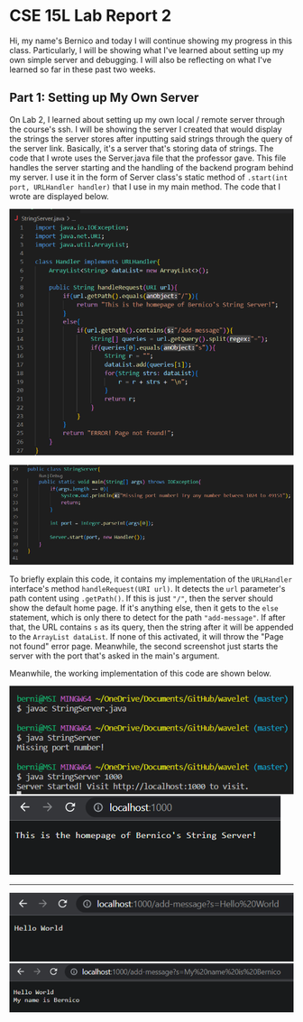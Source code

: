 # CSE 15L Lab Report 2

Hi, my name's Bernico and today I will continue showing my progress in this class. Particularly, I will be showing what I've learned about setting up my own simple server and debugging. I will also be reflecting on what I've learned so far in these past two weeks.

## Part 1: Setting up My Own Server

On Lab 2, I learned about setting up my own local / remote server through the course's ssh. I will be showing the server I created that would display the strings the server stores after inputting said strings through the query of the server link. Basically, it's a server that's storing data of strings. The code that I wrote uses the Server.java file that the professor gave. This file handles the server starting and the handling of the backend program behind my server. I use it in the form of Server class's static method of `.start(int port, URLHandler handler)` that I use in my main method. The code that I wrote are displayed below.

  ![Image](Images/StringServerCode1.png)

  ![Image](Images/StringServerCode2.png)
  
To briefly explain this code, it contains my implementation of the `URLHandler` interface's method `handleRequest(URI url)`. It detects the `url` parameter's path content using `.getPath()`. If this is just `"/"`, then the server should show the default home page. If it's anything else, then it gets to the `else` statement, which is only there to detect for the path `"add-message"`. If after that, the URL contains `s` as its query, then the string after it will be appended to the `ArrayList dataList`. If none of this activated, it will throw the "Page not found" error page. Meanwhile, the second screenshot just starts the server with the port that's asked in the main's argument.
  
Meanwhile, the working implementation of this code are shown below.

  ![Image](Images/StringServerRunning0.png)
  ![Image](Images/StringServerRunning0.5.png)
  ***
  ![Image](Images/StringServerRunning1.png)
  ![Image](Images/StringServerRunning2.png)
